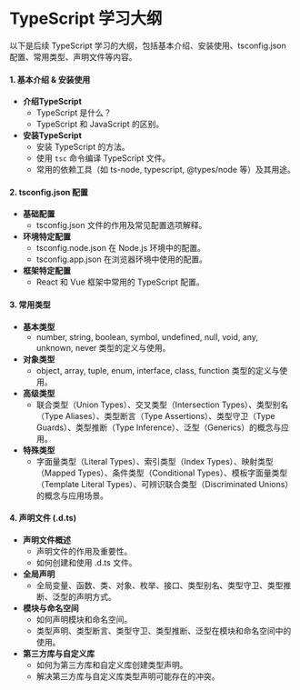 # TypeScript 学习大纲
以下是后续 TypeScript 学习的大纲，包括基本介绍、安装使用、tsconfig.json 配置、常用类型、声明文件等内容。

#### 1. 基本介绍 & 安装使用
- **介绍TypeScript**
  - TypeScript 是什么？
  - TypeScript 和 JavaScript 的区别。
- **安装TypeScript**
  - 安装 TypeScript 的方法。
  - 使用 `tsc` 命令编译 TypeScript 文件。
  - 常用的依赖工具（如 ts-node, typescript, @types/node 等）及其用途。

#### 2. tsconfig.json 配置
- **基础配置**
  - tsconfig.json 文件的作用及常见配置选项解释。
- **环境特定配置**
  - tsconfig.node.json 在 Node.js 环境中的配置。
  - tsconfig.app.json 在浏览器环境中使用的配置。
- **框架特定配置**
  - React 和 Vue 框架中常用的 TypeScript 配置。

#### 3. 常用类型
- **基本类型**
  - number, string, boolean, symbol, undefined, null, void, any, unknown, never 类型的定义与使用。
- **对象类型**
  - object, array, tuple, enum, interface, class, function 类型的定义与使用。
- **高级类型**
  - 联合类型（Union Types）、交叉类型（Intersection Types）、类型别名（Type Aliases）、类型断言（Type Assertions）、类型守卫（Type Guards）、类型推断（Type Inference）、泛型（Generics）的概念与应用。
- **特殊类型**
  - 字面量类型（Literal Types）、索引类型（Index Types）、映射类型（Mapped Types）、条件类型（Conditional Types）、模板字面量类型（Template Literal Types）、可辨识联合类型（Discriminated Unions）的概念与应用场景。

#### 4. 声明文件 (.d.ts)
- **声明文件概述**
  - 声明文件的作用及重要性。
  - 如何创建和使用 .d.ts 文件。
- **全局声明**
  - 全局变量、函数、类、对象、枚举、接口、类型别名、类型守卫、类型推断、泛型的声明方式。
- **模块与命名空间**
  - 如何声明模块和命名空间。
  - 类型声明、类型断言、类型守卫、类型推断、泛型在模块和命名空间中的使用。
- **第三方库与自定义库**
  - 如何为第三方库和自定义库创建类型声明。
  - 解决第三方库与自定义库类型声明可能存在的冲突。